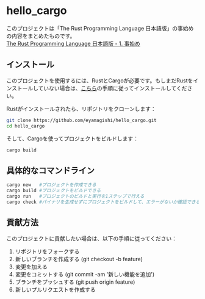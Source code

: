 # hello_cargo

このプロジェクトは「The Rust Programming Language 日本語版」の事始めの内容をまとめたものです。  
[The Rust Programming Language 日本語版 - 1. 事始め](https://doc.rust-jp.rs/book-ja/ch01-00-getting-started.html)

## インストール

このプロジェクトを使用するには、RustとCargoが必要です。もしまだRustをインストールしていない場合は、[こちら](https://www.rust-lang.org/tools/install)の手順に従ってインストールしてください。  

Rustがインストールされたら、リポジトリをクローンします：  

```bash
git clone https://github.com/eyamagishi/hello_cargo.git
cd hello_cargo
```

そして、Cargoを使ってプロジェクトをビルドします：  
```bash
cargo build
```

## 具体的なコマンドライン
```bash
cargo new   #プロジェクトを作成できる
cargo build #プロジェクトをビルドできる
cargo run   #プロジェクトのビルドと実行を1ステップで行える
cargo check #バイナリを生成せずにプロジェクトをビルドして、エラーがないか確認できる
```

## 貢献方法
このプロジェクトに貢献したい場合は、以下の手順に従ってください：  

1. リポジトリをフォークする
2. 新しいブランチを作成する (git checkout -b feature)
3. 変更を加える
4. 変更をコミットする (git commit -am '新しい機能を追加')
5. ブランチをプッシュする (git push origin feature)
6. 新しいプルリクエストを作成する
